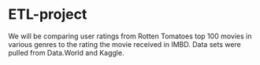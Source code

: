 # ETL-project

We will be comparing user ratings from Rotten Tomatoes top 100 movies in various genres to the rating the movie received in IMBD.
Data sets were pulled from Data.World and Kaggle. 
